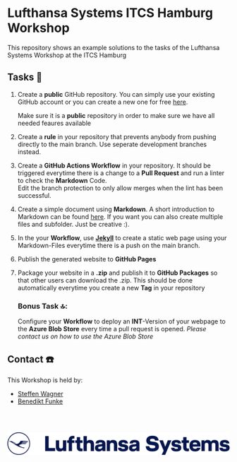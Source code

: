 # Lufthansa Systems ITCS Hamburg Workshop

This repository shows an example solutions to the tasks of the Lufthansa Systems Workshop at the ITCS Hamburg

## Tasks :rocket:

1. Create a **public** GitHub repository. You can simply use your existing GitHub account or you can create a new one for free [here](https://github.com/signup). </p>
Make sure it is a **public** repository in order to make sure we have all needed feaures available</p>
2. Create a **rule** in your repository that prevents anybody from pushing directly to the main branch. Use seperate development branches instead.</p>
3. Create a **GitHub Actions Workflow** in your repository. It should be triggered everytime there is a change to a **Pull Request** and run a linter to check the **Markdown** Code. \
Edit the branch protection to only allow merges when the lint has been successful.</p>
4. Create a simple document using **Markdown**. A short introduction to Markdown can be found [here](https://www.markdownguide.org/basic-syntax/). If you want you can also create multiple files and subfolder. Just be creative :).</p>
6. In the your **Workflow**, use **[Jekyll](https://jekyllrb.com/docs/continuous-integration/github-actions/)** to create a static web page using your Markdown-Files everytime there is a push on the main branch.</p>
7. Publish the generated website to **GitHub Pages**</p>
8. Package your website in a **.zip** and publish it to **GitHub Packages** so that other users can download the .zip. This should be done automatically everytime you create a new **Tag** in your repository</p>
    ### **Bonus Task :top::**
    Configure your **Workflow** to deploy an **INT**-Version of your webpage to the **Azure Blob Store** every time a pull request is opened. *Please contact us on how to use the Azure Blob Store*

## Contact :phone:

This Workshop is held by:

* [Steffen Wagner](https://github.com/wagnst)
* [Benedikt Funke](https://github.com/benfu99/)

&nbsp;  
&nbsp;  

[![lhsystems](/img/lh_lufthansa_systems_1lin_blue_RGB.png)](https://www.lhsystems.com/)